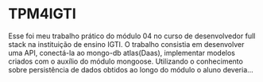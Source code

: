 # TPM4IGTI
Esse foi meu trabalho prático do módulo 04 no curso de desenvolvedor full stack 
na instituição de ensino IGTI.
O trabalho consistia em desenvolver uma API, conectá-la ao mongo-db atlas(Daas), implementar 
modelos criados com o auxílio do módulo mongoose. Utilizando o conhecimento sobre persistência de
dados obtidos ao longo do módulo o aluno deveria...
